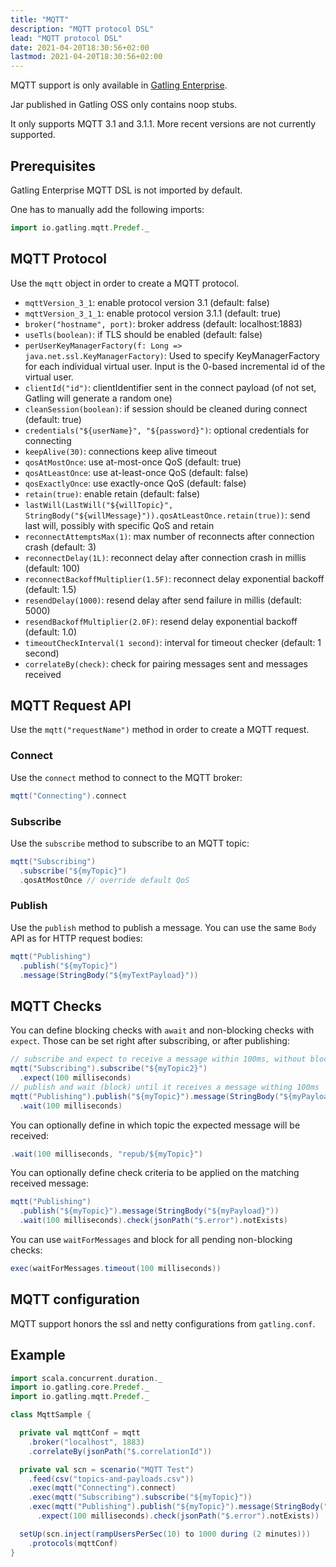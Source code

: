 ```yaml
---
title: "MQTT"
description: "MQTT protocol DSL"
lead: "MQTT protocol DSL"
date: 2021-04-20T18:30:56+02:00
lastmod: 2021-04-20T18:30:56+02:00
---
```


MQTT support is only available in [Gatling Enterprise](/enterprise/).

Jar published in Gatling OSS only contains noop stubs.

It only supports MQTT 3.1 and 3.1.1. More recent versions are not currently supported.

## Prerequisites

Gatling Enterprise MQTT DSL is not imported by default.

One has to manually add the following imports:

```scala
import io.gatling.mqtt.Predef._
```

## MQTT Protocol

Use the `mqtt` object in order to create a MQTT protocol.

* `mqttVersion_3_1`: enable protocol version 3.1 (default: false)
* `mqttVersion_3_1_1`: enable protocol version 3.1.1 (default: true)
* `broker("hostname", port)`: broker address (default: localhost:1883)
* `useTls(boolean)`: if TLS should be enabled (default: false)
* `perUserKeyManagerFactory(f: Long => java.net.ssl.KeyManagerFactory)`: Used to specify KeyManagerFactory for each individual virtual user. Input is the 0-based incremental id of the virtual user.
* `clientId("id")`: clientIdentifier sent in the connect payload (of not set, Gatling will generate a random one)
* `cleanSession(boolean)`: if session should be cleaned during connect (default: true)
* `credentials("${userName}", "${password}")`: optional credentials for connecting
* `keepAlive(30)`: connections keep alive timeout
* `qosAtMostOnce`: use at-most-once QoS (default: true)
* `qosAtLeastOnce`: use at-least-once QoS (default: false)
* `qosExactlyOnce`: use exactly-once QoS (default: false)
* `retain(true)`: enable retain (default: false)
* `lastWill(LastWill("${willTopic}", StringBody("${willMessage}")).qosAtLeastOnce.retain(true))`: send last will, possibly with specific QoS and retain
* `reconnectAttemptsMax(1)`: max number of reconnects after connection crash (default: 3)
* `reconnectDelay(1L)`: reconnect delay after connection crash in millis (default: 100)
* `reconnectBackoffMultiplier(1.5F)`: reconnect delay exponential backoff (default: 1.5)
* `resendDelay(1000)`: resend delay after send failure in millis (default: 5000)
* `resendBackoffMultiplier(2.0F)`: resend delay exponential backoff (default: 1.0)
* `timeoutCheckInterval(1 second)`: interval for timeout checker (default: 1 second)
* `correlateBy(check)`: check for pairing messages sent and messages received

## MQTT Request API

Use the `mqtt("requestName")` method in order to create a MQTT request.

### Connect

Use the `connect` method to connect to the MQTT broker:

```scala
mqtt("Connecting").connect
```

### Subscribe

Use the `subscribe` method to subscribe to an MQTT topic:

```scala
mqtt("Subscribing")
  .subscribe("${myTopic}")
  .qosAtMostOnce // override default QoS
```

### Publish

Use the `publish` method to publish a message. You can use the same `Body` API as for HTTP request bodies:

```scala
mqtt("Publishing")
  .publish("${myTopic}")
  .message(StringBody("${myTextPayload}"))
```

## MQTT Checks

You can define blocking checks with `await` and non-blocking checks with `expect`.
Those can be set right after subscribing, or after publishing:

```scala
// subscribe and expect to receive a message within 100ms, without blocking flow
mqtt("Subscribing").subscribe("${myTopic2}")
  .expect(100 milliseconds)
// publish and wait (block) until it receives a message withing 100ms
mqtt("Publishing").publish("${myTopic}").message(StringBody("${myPayload}"))
  .wait(100 milliseconds)
```

You can optionally define in which topic the expected message will be received:

```scala
.wait(100 milliseconds, "repub/${myTopic}")
```

You can optionally define check criteria to be applied on the matching received message:

```scala
mqtt("Publishing")
  .publish("${myTopic}").message(StringBody("${myPayload}"))
  .wait(100 milliseconds).check(jsonPath("$.error").notExists)
```

You can use `waitForMessages` and block for all pending non-blocking checks:

```scala
exec(waitForMessages.timeout(100 milliseconds))
```

## MQTT configuration

MQTT support honors the ssl and netty configurations from `gatling.conf`.

## Example

```scala
import scala.concurrent.duration._
import io.gatling.core.Predef._
import io.gatling.mqtt.Predef._

class MqttSample {

  private val mqttConf = mqtt
    .broker("localhost", 1883)
    .correlateBy(jsonPath("$.correlationId"))

  private val scn = scenario("MQTT Test")
    .feed(csv("topics-and-payloads.csv"))
    .exec(mqtt("Connecting").connect)
    .exec(mqtt("Subscribing").subscribe("${myTopic}"))
    .exec(mqtt("Publishing").publish("${myTopic}").message(StringBody("${myTextPayload}"))
      .expect(100 milliseconds).check(jsonPath("$.error").notExists))

  setUp(scn.inject(rampUsersPerSec(10) to 1000 during (2 minutes)))
    .protocols(mqttConf)
}
```
